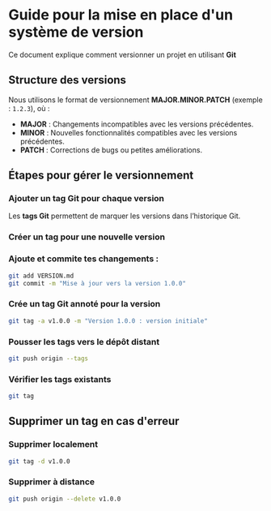 # Guide pour la mise en place d'un système de version

Ce document explique comment versionner un projet en utilisant **Git**

## Structure des versions

Nous utilisons le format de versionnement **MAJOR.MINOR.PATCH** (exemple : `1.2.3`), où :
- **MAJOR** : Changements incompatibles avec les versions précédentes.
- **MINOR** : Nouvelles fonctionnalités compatibles avec les versions précédentes.
- **PATCH** : Corrections de bugs ou petites améliorations.

## Étapes pour gérer le versionnement

### Ajouter un tag Git pour chaque version
Les **tags Git** permettent de marquer les versions dans l’historique Git.

### Créer un tag pour une nouvelle version
### Ajoute et commite tes changements :
   ```bash
   git add VERSION.md
   git commit -m "Mise à jour vers la version 1.0.0"
```

### Crée un tag Git annoté pour la version
   ```bash
git tag -a v1.0.0 -m "Version 1.0.0 : version initiale"
```
### Pousser les tags vers le dépôt distant
   ```bash
git push origin --tags
```
### Vérifier les tags existants
   ```bash
git tag
```
## Supprimer un tag en cas d'erreur
### Supprimer localement 
   ```bash
git tag -d v1.0.0
```


### Supprimer à distance
   ```bash
git push origin --delete v1.0.0
```